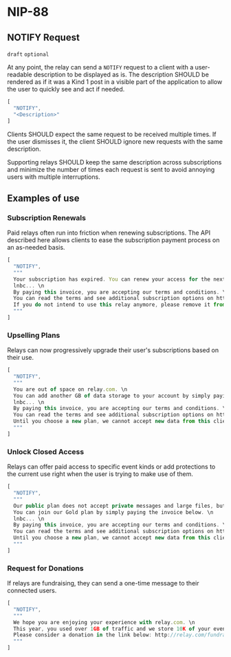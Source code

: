 NIP-88
======

NOTIFY Request
--------------

`draft` `optional`

At any point, the relay can send a `NOTIFY` request to a client with a user-readable description to be displayed as is. The description SHOULD be rendered as if it was a Kind 1 post in a visible part of the application to allow the user to quickly see and act if needed. 

```js
[
  "NOTIFY",
  "<Description>"
]
```

Clients SHOULD expect the same request to be received multiple times. If the user dismisses it, the client SHOULD ignore new requests with the same description.

Supporting relays SHOULD keep the same description across subscriptions and minimize the number of times each request is sent to avoid annoying users with multiple interruptions. 

## Examples of use

### Subscription Renewals

Paid relays often run into friction when renewing subscriptions. The API described here allows clients to ease the subscription payment process on an as-needed basis. 

```js
[
  "NOTIFY",
  """
  Your subscription has expired. You can renew your access for the next 30 days by simply paying the invoice below. \n 
  lnbc... \n 
  By paying this invoice, you are accepting our terms and conditions. \n
  You can read the terms and see additional subscription options on http://relay.com/plans \n 
  If you do not intend to use this relay anymore, please remove it from your relay list. \n
  """
]
```

### Upselling Plans

Relays can now progressively upgrade their user's subscriptions based on their use. 

```js
[
  "NOTIFY",
  """
  You are out of space on relay.com. \n
  You can add another GB of data storage to your account by simply paying the invoice below. \n 
  lnbc... \n 
  By paying this invoice, you are accepting our terms and conditions. \n
  You can read the terms and see additional subscription options on http://relay.com/plans \n 
  Until you choose a new plan, we cannot accept new data from this client. \n
  """
]
```

### Unlock Closed Access

Relays can offer paid access to specific event kinds or add protections to the current use right when the user is trying to make use of them. 

```js
[
  "NOTIFY",
  """
  Our public plan does not accept private messages and large files, but Gold members can store up to 10000 messages and 1GB of files. \n
  You can join our Gold plan by simply paying the invoice below. \n 
  lnbc... \n 
  By paying this invoice, you are accepting our terms and conditions. \n
  You can read the terms and see additional subscription options on http://relay.com/plans \n 
  Until you choose a new plan, we cannot accept new data from this client."
  """
]
```

### Request for Donations

If relays are fundraising, they can send a one-time message to their connected users. 

```js
[
  "NOTIFY",
  """
  We hope you are enjoying your experience with relay.com. \n
  This year, you used over 1GB of traffic and we store 10K of your events. \n
  Please consider a donation in the link below: http://relay.com/fundraising
  """
]
```
